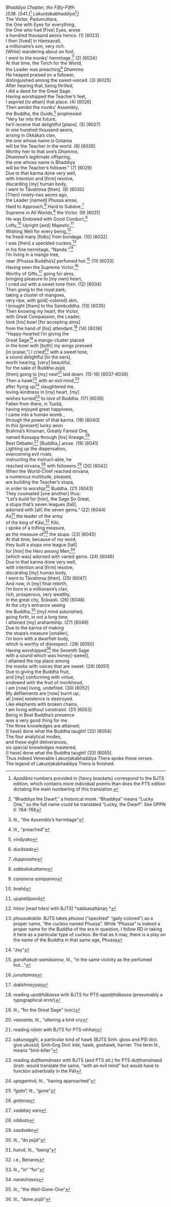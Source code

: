 *Bhaddiya Chapter, the Fifty-Fifth*  
*\[538. {541.}*[^1] *Lakuṇṭakabhaddiya*[^2]*\]*  
The Victor, Padumuttara,  
the One with Eyes for everything,  
the One who had \[Five\] Eyes, arose  
a hundred thousand aeons hence. (1) \[6023\]  
I then \[lived\] in Haṃsavatī,  
a millionaire’s son, very rich.  
\[While\] wandering about on foot,  
I went to the monks’ hermitage.[^3] (2) \[6024\]  
At that time, the Torch for the World,  
the Leader was preaching[^4] *Dhamma*.  
He heaped praised on a follower,  
distinguished among the sweet-voiced. (3) \[6025\]  
After hearing that, being thrilled,  
I did a deed for the Great Sage.  
Having worshipped the Teacher’s feet,  
I aspired \[to attain\] that place. (4) \[6026\]  
Then amidst the monks’ Assembly,  
the Buddha, the Guide,[^5] prophesied:  
“Very far into the future,  
he’ll receive that delightful \[place\]. (5) \[6027\]  
In one hundred thousand aeons,  
arising in Okkāka’s clan,  
the one whose name is Gotama  
will be the Teacher in the world. (6) \[6028\]  
Worthy heir to that one’s *Dhamma*,  
*Dhamma*’s legitimate offspring,  
the one whose name is Bhaddiya  
will be the Teacher’s follower.” (7) \[6029\]  
Due to that karma done very well,  
with intention and \[firm\] resolve,  
discarding \[my\] human body,  
I went to Tāvatiṃsa \[then\]. (8) \[6030\]  
\[Then\] ninety-two aeons ago,  
the Leader \[named\] Phussa arose,  
Hard to Approach,[^6] Hard to Subdue,[^7]  
Supreme in All Worlds,[^8] the Victor. (9) \[6031\]  
He was Endowed with Good Conduct,[^9]  
Lofty,[^10] Upright \[and\] Majestic,[^11]  
Wishing Well for every being,[^12]  
he freed many \[folks\] from bondage. (10) \[6032\]  
I was \[then\] a speckled cuckoo,[^13]  
in his fine hermitage, “Nanda.”[^14]  
I’m living in a mango tree,  
near \[Phussa Buddha’s\] perfumed hut.[^15] (11) \[6033\]  
Having seen the Supreme Victor,[^16]  
Worthy of Gifts,[^17] going for alms,  
bringing pleasure to \[my own\] heart,  
I cried out with a sweet tone then. (12) \[6034\]  
Then going to the royal park,  
taking a cluster of mangoes,  
very ripe, with gold\[-colored\] skin,  
I brought \[them\] to the Sambuddha. (13) \[6035\]  
Then knowing my heart, the Victor,  
with Great Compassion, the Leader,  
took \[his\] bowl \[for accepting alms\]  
from the hand of \[his\] attendant.[^18] (14) \[6036\]  
“Happy-hearted I’m giving the  
Great Sage[^19] a mango-cluster placed  
in the bowl with \[both\] my wings pressed  
\[in praise,”\] I cried[^20] with a sweet tone,  
a sound delightful \[to the ears\],  
worth hearing, \[very\] beautiful,  
for the sake of Buddha-*pūjā,*  
\[then\] going to \[my\] nest[^21] laid down. (15-16) \[6037-6038\]  
Then a hawk[^22] with an evil mind,[^23]  
after flying up[^24] slaughtered me,  
loving-kindness in \[my\] heart, \[my\]  
wishes turned[^25] to love of Buddha. (17) \[6039\]  
Fallen from there, in Tusitā,  
having enjoyed great happiness,  
I came into a human womb ,  
through the power of that karma. (18) \[6040\]  
In this \[present\] lucky aeon  
Brahmā’s Kinsman, Greatly Famed One,  
named Kassapa through \[his\] lineage,[^26]  
Best Debater,[^27] \[Buddha,\] arose. (19) \[6041\]  
Lighting up the dispensation,  
overcoming evil rivals,  
instructing the instruct-able, he  
reached nirvana,[^28] with followers.[^29] (20) \[6042\]  
When the World-Chief reached nirvana,  
a numerous multitude, pleased,  
are building the Teacher’s stupa,  
in order to worship[^30] Buddha. (21) \[6043\]  
They counseled \[one another\] thus:  
“Let’s build for \[him\], the Sage So Great,  
a stupa that’s seven leagues \[tall\],  
adorned with \[all\] the seven gems.” (22) \[6044\]  
As[^31] the leader of the army  
of the king of Kāsi,[^32] Kiki,  
I spoke of a trifling measure,  
as the measure of[^33] the stupa. (23) \[6045\]  
At that time, because of my word,  
they built a stupa one league \[tall\]  
for \[him\] the Hero among Men,[^34]  
\[which was\] adorned with varied gems. (24) \[6046\]  
Due to that karma done very well,  
with intention and \[firm\] resolve,  
discarding \[my\] human body,  
I went to Tāvatiṃsa \[then\]. (25) \[6047\]  
And now, in \[my\] final rebirth,  
I’m born in a millionaire’s clan,  
rich, prosperous, very wealthy,  
in the great city, Śrāvasti. (26) \[6048\]  
At the city’s entrance seeing  
the Buddha,[^35] \[my\] mind astonished,  
going forth, in not a long time,  
I attained \[my\] arahantship. (27) \[6049\]  
Due to the karma of making  
the stupa’s measure \[smaller\],  
I’m born with a dwarfish body,  
which is worthy of disrespect. (28) \[6050\]  
Having worshipped[^36] the Seventh Sage  
with a sound which was honey\[-sweet\],  
I attained the top place among  
the monks with voices that are sweet. (29) \[6051\]  
Due to giving the Buddha fruit,  
and \[my\] conforming with virtue,  
endowed with the fruit of monkhood,  
I am \[now\] living, undefiled. (30) \[6052\]  
My defilements are \[now\] burnt up;  
all \[new\] existence is destroyed.  
Like elephants with broken chains,  
I am living without constraint. (31) \[6053\]  
Being in Best Buddha’s presence  
was a very good thing for me.  
The three knowledges are attained;  
\[I have\] done what the Buddha taught! (32) \[6054\]  
The four analytical modes,  
and these eight deliverances,  
six special knowledges mastered,  
\[I have\] done what the Buddha taught! (33) \[6055\]  
Thus indeed Venerable Lakuṇṭakabhaddiya Thera spoke these verses.  
The legend of Lakuṇṭakabhaddiya Thera is finished.  
[^1]: *Apadāna* numbers provided in {fancy brackets} correspond to the
    BJTS edition, which contains more individual poems than does the PTS
    edition dictating the main numbering of this translation.  
[^2]: “Bhaddiya the Dwarf,” a historical monk. “Bhaddiya” means “Lucky
    One,” so the full name could be translated “Lucky, the Dwarf”. See
    DPPN II: 764-766  
[^3]: lit., “the Assembly’s hermitage”  
[^4]: lit., “preached”  
[^5]: *vināyako*  
[^6]: *durāsado*  
[^7]: *duppasaho*  
[^8]: *sabbalokuttamo*  
[^9]: *caraṇena sampanno*  
[^10]: *brahā*  
[^11]: *ujupatāpavā*  
[^12]: *hitesi* \[read *hitesī* with BJTS\] *sabbasattānaŋ *  
[^13]: *phussakokilo.* BJTS takes *phussa* (“speckled” “gaily colored”)
    as a proper name, “the cuckoo named Phussa”. While “Phussa” is
    indeed a proper name for the Buddha of the era in question, I follow
    RD in taking it here as a particular type of cuckoo. Be that as it
    may, there is a play on the name of the Buddha in that same age,
    Phussa  
[^14]: “Joy”  
[^15]: *gandhakuṭi-samāsanne,* lit., “in the same vicinity as the
    perfumed hut...”  
[^16]: *junuttamaŋ*  
[^17]: *dakkhineyyaŋ*  
[^18]: reading *upaṭṭhākassa* with BJTS for PTS *uppaṭṭhākassa*
    (presumably a typographical error)  
[^19]: lit., “for the Great Sage” (voc)  
[^20]: *vassanto,* lit., “uttering a bird-cry  
[^21]: reading *niḷaṃ* with BJTS for PTS *nihhaŋ*  
[^22]: *sakuṇagghi*, a particular kind of hawk (BJTS Sinh. gloss and PSI
    dict. give *ukussā,* Sinh-Eng Dict: kite, hawk, goshawk, harrier.
    The term lit., means “bird-killer”  
[^23]: reading *duṭṭhamānaso* with BJTS (and PTS alt.) for PTS
    *duṭṭhamānasā* (instr. would translate the same, “with an evil mind”
    but would have to function adverbially in the Pāli  
[^24]: *upagantvā*, lit., “having approached”  
[^25]: *ºgata°,* lit., “gone”  
[^26]: *gottena*  
[^27]: *vadataŋ varo*  
[^28]: *nibbuto*  
[^29]: *sasāvako*  
[^30]: lit., “do *pūjā*”  
[^31]: *hutvā,* lit., “being”  
[^32]: i.e., Benares  
[^33]: lit., “in” “for”  
[^34]: *naravīrassa*  
[^35]: lit., “the Well-Gone-One”  
[^36]: lit., “done *pūjā*”
